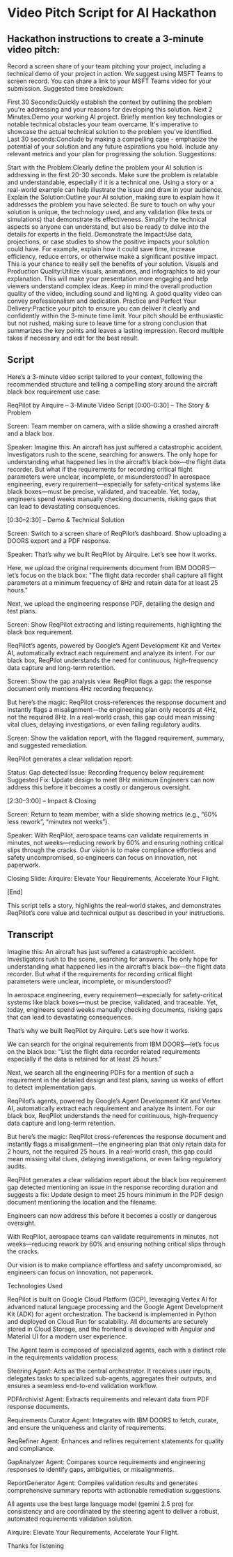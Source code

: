 # Video Pitch Script for AI Hackathon

## Hackathon instructions to create a 3-minute video pitch:

Record a screen share of your team pitching your project, including a technical demo of your project in action.
We suggest using MSFT Teams to screen record. You can share a link to your MSFT Teams video for your submission.
Suggested time breakdown:

First 30 Seconds:Quickly establish the context by outlining the problem you're addressing and your reasons for developing this solution.
Next 2 Minutes:Demo your working AI project. Briefly mention key technologies or notable technical obstacles your team overcame. It's imperative to showcase the actual technical solution to the problem you've identified.
Last 30 seconds:Conclude by making a compelling case - emphasize the potential of your solution and any future aspirations you hold. Include any relevant metrics and your plan for progressing the solution.
Suggestions:

Start with the Problem:Clearly define the problem your AI solution is addressing in the first 20-30 seconds. Make sure the problem is relatable and understandable, especially if it is a technical one. Using a story or a real-world example can help illustrate the issue and draw in your audience.
Explain the Solution:Outline your AI solution, making sure to explain how it addresses the problem you have selected. Be sure to touch on why your solution is unique, the technology used, and any validation (like tests or simulations) that demonstrate its effectiveness. Simplify the technical aspects so anyone can understand, but also be ready to delve into the details for experts in the field.
Demonstrate the Impact:Use data, projections, or case studies to show the positive impacts your solution could have. For example, explain how it could save time, increase efficiency, reduce errors, or otherwise make a significant positive impact. This is your chance to really sell the benefits of your solution.
Visuals and Production Quality:Utilize visuals, animations, and infographics to aid your explanation. This will make your presentation more engaging and help viewers understand complex ideas. Keep in mind the overall production quality of the video, including sound and lighting. A good quality video can convey professionalism and dedication.
Practice and Perfect Your Delivery:Practice your pitch to ensure you can deliver it clearly and confidently within the 3-minute time limit. Your pitch should be enthusiastic but not rushed, making sure to leave time for a strong conclusion that summarizes the key points and leaves a lasting impression. Record multiple takes if necessary and edit for the best result.

## Script

Here’s a 3-minute video script tailored to your context, following the recommended structure and telling a compelling story around the aircraft black box requirement use case:

ReqPilot by Airquire – 3-Minute Video Script
[0:00–0:30] – The Story & Problem

Screen: Team member on camera, with a slide showing a crashed aircraft and a black box.

Speaker:
Imagine this: An aircraft has just suffered a catastrophic accident. Investigators rush to the scene, searching for answers. The only hope for understanding what happened lies in the aircraft’s black box—the flight data recorder. But what if the requirements for recording critical flight parameters were unclear, incomplete, or misunderstood?
In aerospace engineering, every requirement—especially for safety-critical systems like black boxes—must be precise, validated, and traceable. Yet, today, engineers spend weeks manually checking documents, risking gaps that can lead to devastating consequences.

[0:30–2:30] – Demo & Technical Solution

Screen: Switch to a screen share of ReqPilot’s dashboard. Show uploading a DOORS export and a PDF response.

Speaker:
That’s why we built ReqPilot by Airquire. Let’s see how it works.

Here, we upload the original requirements document from IBM DOORS—let’s focus on the black box:
"The flight data recorder shall capture all flight parameters at a minimum frequency of 8Hz and retain data for at least 25 hours."

Next, we upload the engineering response PDF, detailing the design and test plans.

Screen: Show ReqPilot extracting and listing requirements, highlighting the black box requirement.

ReqPilot’s agents, powered by Google’s Agent Development Kit and Vertex AI, automatically extract each requirement and analyze its intent. For our black box, ReqPilot understands the need for continuous, high-frequency data capture and long-term retention.

Screen: Show the gap analysis view. ReqPilot flags a gap: the response document only mentions 4Hz recording frequency.

But here’s the magic: ReqPilot cross-references the response document and instantly flags a misalignment—the engineering plan only records at 4Hz, not the required 8Hz. In a real-world crash, this gap could mean missing vital clues, delaying investigations, or even failing regulatory audits.

Screen: Show the validation report, with the flagged requirement, summary, and suggested remediation.

ReqPilot generates a clear validation report:

Status: Gap detected
Issue: Recording frequency below requirement
Suggested Fix: Update design to meet 8Hz minimum
Engineers can now address this before it becomes a costly or dangerous oversight.

[2:30–3:00] – Impact & Closing

Screen: Return to team member, with a slide showing metrics (e.g., “60% less rework”, “minutes not weeks”).

Speaker:
With ReqPilot, aerospace teams can validate requirements in minutes, not weeks—reducing rework by 60% and ensuring nothing critical slips through the cracks.
Our vision is to make compliance effortless and safety uncompromised, so engineers can focus on innovation, not paperwork.

Closing Slide:
Airquire: Elevate Your Requirements, Accelerate Your Flight.

[End]

This script tells a story, highlights the real-world stakes, and demonstrates ReqPilot’s core value and technical output as described in your instructions.

## Transcript

Imagine this: An aircraft has just suffered a catastrophic accident. Investigators rush to the scene, searching for answers. The only hope for understanding what happened lies in the aircraft’s black box—the flight data recorder. But what if the requirements for recording critical flight parameters were unclear, incomplete, or misunderstood?

In aerospace engineering, every requirement—especially for safety-critical systems like black boxes—must be precise, validated, and traceable. Yet, today, engineers spend weeks manually checking documents, risking gaps that can lead to devastating consequences.

That’s why we built ReqPilot by Airquire. Let’s see how it works.

We can search for the original requirements from IBM DOORS—let’s focus on the black box:
"List the flight data recorder related requirements especially if the data is retained for at least 25 hours."

Next, we search all the engineering PDFs for a mention of such a requirement in the detailed design and test plans, saving us weeks of effort to detect implementation gaps.

ReqPilot’s agents, powered by Google’s Agent Development Kit and Vertex AI, automatically extract each requirement and analyze its intent. For our black box, ReqPilot understands the need for continuous, high-frequency data capture and long-term retention.

But here’s the magic: ReqPilot cross-references the response document and instantly flags a misalignment—the engineering plan that only retain data for 2 hours, not the required 25 hours. In a real-world crash, this gap could mean missing vital clues, delaying investigations, or even failing regulatory audits.

ReqPilot generates a clear validation report about the black box requirement gap detected mentioning an issue in the response recording duration and suggests a fix: Update design to meet 25 hours minimum in the PDF design document mentioning the location and the filename.

Engineers can now address this before it becomes a costly or dangerous oversight.

With ReqPilot, aerospace teams can validate requirements in minutes, not weeks—reducing rework by 60% and ensuring nothing critical slips through the cracks.

Our vision is to make compliance effortless and safety uncompromised, so engineers can focus on innovation, not paperwork.


Technologies Used

ReqPilot is built on Google Cloud Platform (GCP), leveraging Vertex AI for advanced natural language processing and the Google Agent Development Kit (ADK) for agent orchestration. The backend is implemented in Python and deployed on Cloud Run for scalability. All documents are securely stored in Cloud Storage, and the frontend is developed with Angular and Material UI for a modern user experience.

The Agent team is composed of specialized agents, each with a distinct role in the requirements validation process:

Steering Agent:
Acts as the central orchestrator. It receives user inputs, delegates tasks to specialized sub-agents, aggregates their outputs, and ensures a seamless end-to-end validation workflow.

PDFArchivist Agent:
Extracts requirements and relevant data from PDF response documents.

Requirements Curator Agent:
Integrates with IBM DOORS to fetch, curate, and ensure the uniqueness and clarity of requirements.

ReqRefiner Agent:
Enhances and refines requirement statements for quality and compliance.

GapAnalyzer Agent:
Compares source requirements and engineering responses to identify gaps, ambiguities, or misalignments.

ReportGenerator Agent:
Compiles validation results and generates comprehensive summary reports with actionable remediation suggestions.

All agents use the best large language model (gemini 2.5 pro) for consistency and are coordinated by the steering agent to deliver a robust, automated requirements validation solution.

Airquire: Elevate Your Requirements, Accelerate Your Flight.

Thanks for listening